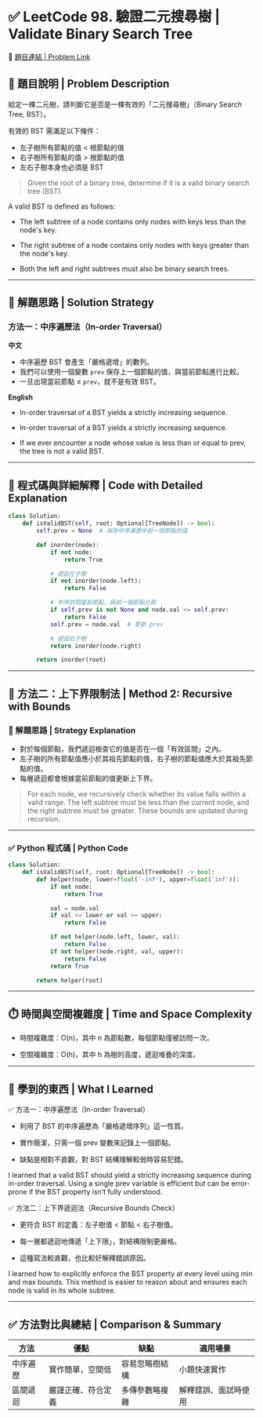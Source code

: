 # ✅ LeetCode 98. 驗證二元搜尋樹 | Validate Binary Search Tree

🔗 [題目連結 | Problem Link](https://leetcode.com/problems/validate-binary-search-tree/)

## 📘 題目說明 | Problem Description

給定一棵二元樹，請判斷它是否是一棵有效的「二元搜尋樹」（Binary Search Tree, BST）。

有效的 BST 需滿足以下條件：
- 左子樹所有節點的值 < 根節點的值
- 右子樹所有節點的值 > 根節點的值
- 左右子樹本身也必須是 BST

> Given the root of a binary tree, determine if it is a valid binary search tree (BST).

A valid BST is defined as follows:

- The left subtree of a node contains only nodes with keys less than the node's key.

- The right subtree of a node contains only nodes with keys greater than the node's key.

- Both the left and right subtrees must also be binary search trees.

---

## 🧠 解題思路 | Solution Strategy

### 方法一：中序遍歷法（In-order Traversal）
**中文**
- 中序遍歷 BST 會產生「嚴格遞增」的數列。
- 我們可以使用一個變數 `prev` 保存上一個節點的值，與當前節點進行比較。
- 一旦出現當前節點 ≤ `prev`，就不是有效 BST。

**English**
- In-order traversal of a BST yields a strictly increasing sequence.

- In-order traversal of a BST yields a strictly increasing sequence.

- If we ever encounter a node whose value is less than or equal to prev, the tree is not a valid BST.

---

## 🧾 程式碼與詳細解釋 | Code with Detailed Explanation

```python
class Solution:
    def isValidBST(self, root: Optional[TreeNode]) -> bool:
        self.prev = None  # 保存中序遍歷中前一個節點的值

        def inorder(node):
            if not node:
                return True

            # 遞迴左子樹
            if not inorder(node.left):
                return False

            # 中序訪問當前節點，與前一個節點比較
            if self.prev is not None and node.val <= self.prev:
                return False
            self.prev = node.val  # 更新 prev

            # 遞迴右子樹
            return inorder(node.right)

        return inorder(root)
```

---

## 📘 方法二：上下界限制法 | Method 2: Recursive with Bounds

### 🧠 解題思路 | Strategy Explanation

- 對於每個節點，我們遞迴檢查它的值是否在一個「有效區間」之內。
- 左子樹的所有節點值應小於其祖先節點的值，右子樹的節點值應大於其祖先節點的值。
- 每層遞迴都會根據當前節點的值更新上下界。

> For each node, we recursively check whether its value falls within a valid range.
> The left subtree must be less than the current node, and the right subtree must be greater.
> These bounds are updated during recursion.

---

### ✅ Python 程式碼 | Python Code

```python
class Solution:
    def isValidBST(self, root: Optional[TreeNode]) -> bool:
        def helper(node, lower=float('-inf'), upper=float('inf')):
            if not node:
                return True

            val = node.val
            if val <= lower or val >= upper:
                return False

            if not helper(node.left, lower, val):
                return False
            if not helper(node.right, val, upper):
                return False
            return True

        return helper(root)
```

---

## ⏱️ 時間與空間複雜度 | Time and Space Complexity
- 時間複雜度：O(n)，其中 n 為節點數，每個節點僅被訪問一次。

- 空間複雜度：O(h)，其中 h 為樹的高度，遞迴堆疊的深度。

---

## 🧠 學到的東西 | What I Learned 

✅ 方法一：中序遍歷法（In-order Traversal）
- 利用了 BST 的中序遍歷為「嚴格遞增序列」這一性質。

- 實作簡潔，只需一個 prev 變數來記錄上一個節點。

- 缺點是相對不直觀，對 BST 結構理解較弱時容易犯錯。

I learned that a valid BST should yield a strictly increasing sequence during in-order traversal. Using a single prev variable is efficient but can be error-prone if the BST property isn’t fully understood.

✅ 方法二：上下界遞迴法（Recursive Bounds Check）
- 更符合 BST 的定義：左子樹值 < 節點 < 右子樹值。

- 每一層都遞迴地傳遞「上下限」，對結構限制更嚴格。

- 這種寫法較直觀，也比較好解釋錯誤原因。

I learned how to explicitly enforce the BST property at every level using min and max bounds. This method is easier to reason about and ensures each node is valid in its whole subtree.

---

## ✅ 方法對比與總結 | Comparison & Summary
| 方法   | 優點        | 缺點      | 適用場景       |
| ---- | --------- | ------- | ---------- |
| 中序遍歷 | 實作簡單，空間低  | 容易忽略樹結構 | 小題快速實作     |
| 區間遞迴 | 嚴謹正確、符合定義 | 多傳參數略複雜 | 解釋錯誤、面試時使用 |
